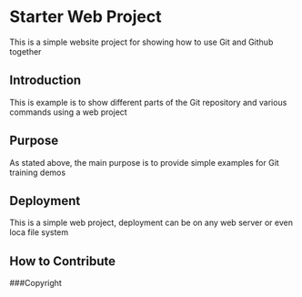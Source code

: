 # Starter Web Project

This is a simple website project for showing how to use Git and Github together

## Introduction

This is example is to show different parts of the Git repository and various commands using a web project

## Purpose

As stated above, the main purpose is to provide simple examples for Git training demos

## Deployment

This is a simple web project, deployment can be on any web server or even loca file system

## How to Contribute

###Copyright

